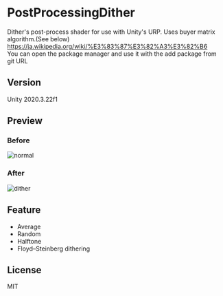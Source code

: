 ﻿# PostProcessingDither
Dither's post-process shader for use with Unity's URP.
Uses buyer matrix algorithm.(See below)
https://ja.wikipedia.org/wiki/%E3%83%87%E3%82%A3%E3%82%B6  
You can open the package manager and use it with the add package from git URL
## Version
Unity 2020.3.22f1

## Preview
### Before
![normal](https://raw.github.com/wiki/LightGive/URP_PostProcess_Dither/images/Normal.gif)
### After
![dither](https://raw.github.com/wiki/LightGive/URP_PostProcess_Dither/images/Dither.gif)

## Feature
- Average
- Random
- Halftone
- Floyd–Steinberg dithering

## License
MIT
